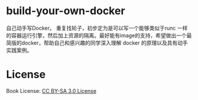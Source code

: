 # build-your-own-docker
自己动手写Docker。 重复找轮子，初步定为是可以写一个能够类似于runc 一样的容器运行引擎，然后加上资源的隔离。最好能有image的支持，希望做出一个最简版的docker，帮助自己和感兴趣的同学深入理解 docker 的原理以及具有动手实践案例。

# License
Book License: [CC BY-SA 3.0 License](https://creativecommons.org/licenses/by-sa/3.0/)
